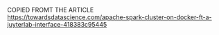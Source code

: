 COPIED FROMT THE ARTICLE <br />
https://towardsdatascience.com/apache-spark-cluster-on-docker-ft-a-juyterlab-interface-418383c95445
